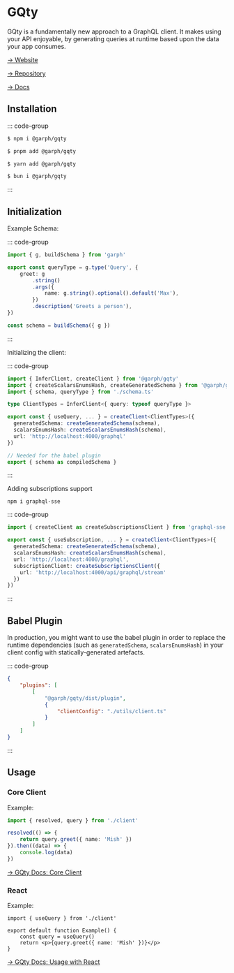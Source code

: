 # GQty

GQty is a fundamentally new approach to a GraphQL client. It makes using your API enjoyable, by generating queries at runtime based upon the data your app consumes.

[→ Website](https://gqty.dev)

[→ Repository](https://github.com/stepci/garph-gqty)

[→ Docs](https://gqty.dev/getting-started)

## Installation

::: code-group

```sh [npm]
$ npm i @garph/gqty
```

```sh [pnpm]
$ pnpm add @garph/gqty
```

```sh [yarn]
$ yarn add @garph/gqty
```

```sh [bun]
$ bun i @garph/gqty
```

:::

## Initialization

Example Schema:

::: code-group

```ts [schema.ts]
import { g, buildSchema } from 'garph'

export const queryType = g.type('Query', {
    greet: g
        .string()
        .args({
            name: g.string().optional().default('Max'),
        })
        .description('Greets a person'),
})

const schema = buildSchema({ g })
```

:::

Initializing the client:

::: code-group

```ts [client.ts]
import { InferClient, createClient } from '@garph/gqty'
import { createScalarsEnumsHash, createGeneratedSchema } from '@garph/gqty/dist/utils'
import { schema, queryType } from './schema.ts'

type ClientTypes = InferClient<{ query: typeof queryType }>

export const { useQuery, ... } = createClient<ClientTypes>({
  generatedSchema: createGeneratedSchema(schema),
  scalarsEnumsHash: createScalarsEnumsHash(schema),
  url: 'http://localhost:4000/graphql'
})

// Needed for the babel plugin
export { schema as compiledSchema }
```

:::

Adding subscriptions support

```
npm i graphql-sse
```

::: code-group

```ts [client.ts]
import { createClient as createSubscriptionsClient } from 'graphql-sse'

export const { useSubscription, ... } = createClient<ClientTypes>({
  generatedSchema: createGeneratedSchema(schema),
  scalarsEnumsHash: createScalarsEnumsHash(schema),
  url: 'http://localhost:4000/graphql',
  subscriptionClient: createSubscriptionsClient({
    url: 'http://localhost:4000/api/graphql/stream'
  })
})
```

:::

## Babel Plugin

In production, you might want to use the babel plugin in order to replace the runtime dependencies (such as `generatedSchema`, `scalarsEnumsHash`) in your client config with statically-generated artefacts.

::: code-group

```json [.babelrc]
{
    "plugins": [
        [
            "@garph/gqty/dist/plugin",
            {
                "clientConfig": "./utils/client.ts"
            }
        ]
    ]
}
```

:::

## Usage

### Core Client

Example:

```ts
import { resolved, query } from './client'

resolved(() => {
    return query.greet({ name: 'Mish' })
}).then((data) => {
    console.log(data)
})
```

[→ GQty Docs: Core Client](https://gqty.dev/guides/core/resolve)

### React

Example:

```tsx
import { useQuery } from './client'

export default function Example() {
    const query = useQuery()
    return <p>{query.greet({ name: 'Mish' })}</p>
}
```

[→ GQty Docs: Usage with React](https://gqty.dev/guides/react/read)
